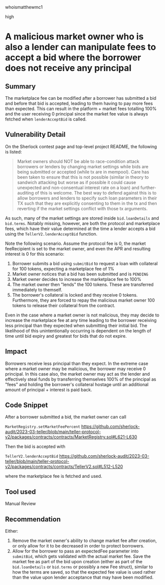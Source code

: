 whoismatthewmc1

high

# A malicious market owner who is also a lender can manipulate fees to accept a bid where the borrower does not receive any principal

## Summary
The marketplace fee can be modified after a borrower has submitted a bid and before that bid is accepted, leading to them having to pay more fees than expected. This can result in the platform + market fees totalling 100% and the user receiving 0 principal since the market fee value is always fetched when `lenderAcceptBid` is called.

## Vulnerability Detail
On the Sherlock contest page and top-level project README, the following is listed:

> Market owners should NOT be able to race-condition attack borrowers or lenders by changing market settings while bids are being submitted or accepted (while tx are in mempool). Care has been taken to ensure that this is not possible (similar in theory to sandwich attacking but worse as if possible it could cause unexpected and non-consentual interest rate on a loan) and further-auditing of this is welcome. The best way to defend against this is to allow borrowers and lenders to specify such loan parameters in their TX such that they are explicitly consenting to them in the tx and then reverting if the market settings conflict with those tx arguments.

As such, many of the market settings are stored inside `bid.loanDetails` and `bid.terms`.
Notably missing, however, are both the protocol and marketplace fees, which have their value determined at the time a lender accepts a bid using the `TellerV2.lenderAcceptBid` function.

Note the following scenario. Assume the protocol fee is 0, the market feeRecipient is set to the market owner, and even the APR and resulting interest is 0 for this scenario:

1. Borrower submits a bid using `submitBid` to request a loan with collateral for 100 tokens, expecting a marketplace fee of 1%
2. Market owner notices that a bid has been submitted and is `PENDING`
3. Market owner decides to increase the marketplace fee to 100%
4. The market owner then "lends" the 100 tokens. These are transferred immediately to themself.
5. The borrower's collateral is locked and they receive 0 tokens. Furthermore, they are forced to repay the malicious market owner 100 tokens to release their collateral from the contract.

Even in the case where a market owner is not malicious, they may decide to increase the marketplace fee at any time leading to the borrower receiving less principal than they expected when submitting their initial bid. The likelihood of this unintentionally occurring is dependent on the length of time until bid expiry and greatest for bids that do not expire.

## Impact
Borrowers receive less principal than they expect.
In the extreme case where a market owner may be malicious, the borrower may receive 0 principal.
In this case also, the market owner may act as the lender and effectively steal funds by transferring themselves 100% of the principal as "fees" and holding the borrower's collateral hostage until an additional amount of principal + interest is paid back.

## Code Snippet
After a borrower submitted a bid, the market owner can call

`MarketRegistry.setMarketFeePercent`
https://github.com/sherlock-audit/2023-03-teller/blob/main/teller-protocol-v2/packages/contracts/contracts/MarketRegistry.sol#L621-L630

Then the bid is accepted with

`TellerV2.lenderAcceptBid`
https://github.com/sherlock-audit/2023-03-teller/blob/main/teller-protocol-v2/packages/contracts/contracts/TellerV2.sol#L512-L520

where the marketplace fee is fetched and used.

## Tool used
Manual Review

## Recommendation
Either:
1. Remove the market owner's ability to change market fee after creation, or only allow for it to be decreased in order to protect borrowers.
6. Allow for the borrower to pass an expectedFee parameter into `submitBid`, which gets validated with the actual market fee. Save the market fee as part of the bid upon creation (either as part of the `bid.loanDetails` or `bid.terms` or possibly a new Fee struct), similar to how the terms are saved, so that the expected fee value is used rather than the value upon lender acceptance that may have been modified.
